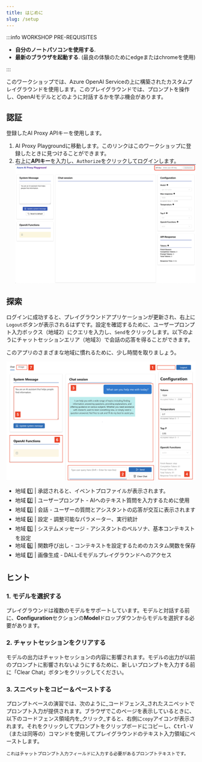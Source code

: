 ```yaml
---
title: はじめに
slug: /setup
---
```


:::info WORKSHOP PRE-REQUISITES

- **自分のノートパソコンを使用する**.  
- **最新のブラウザを起動する**. (最良の体験のためにedgeまたはchromeを使用)  
   
:::

このワークショップでは、Azure OpenAI Serviceの上に構築されたカスタムプレイグラウンドを使用します。このプレイグラウンドでは、プロンプトを操作し、OpenAIモデルとどのように対話するかを学ぶ機会があります。  
   
## 認証  
   
登録したAI Proxy APIキーを使用します。  
   
1. AI Proxy Playgroundに移動します。このリンクはこのワークショップに登録したときに見つけることができます。  
2. 右上に**APIキー**を入力し、`Authorize`をクリックしてログインします。
   ![AI Tour Playground](./images/aitour-playground-chat.png)

## 探索  
   
ログインに成功すると、プレイグラウンドアプリケーションが更新され、右上に`Logout`ボタンが表示されるはずです。設定を確認するために、ユーザープロンプト入力ボックス（地域2）にクエリを入力し、`Send`をクリックします。以下のようにチャットセッションエリア（地域3）で会話の応答を得ることができます。  
   
このアプリのさまざまな地域に慣れるために、少し時間を取りましょう。

![AI Tour Playground Regions](./images/aitour-playground-regions.png)

- 地域 1️⃣ | 承認されると、イベントプロファイルが表示されます。  
- 地域 2️⃣ | ユーザープロンプト - AIへのテキスト質問を入力するために使用  
- 地域 3️⃣ | 会話 - ユーザーの質問とアシスタントの応答が交互に表示されます  
- 地域 4️⃣ | 設定 - 調整可能なパラメーター、実行統計  
- 地域 5️⃣ | システムメッセージ - アシスタントのペルソナ、基本コンテキストを設定  
- 地域 6️⃣ | 関数呼び出し - コンテキストを設定するためのカスタム関数を保存  
- 地域 7️⃣ | 画像生成 - DALL-Eモデルプレイグラウンドへのアクセス  
   
## ヒント  
   
### 1. モデルを選択する  
   
プレイグラウンドは複数のモデルをサポートしています。モデルと対話する前に、**Configuration**セクションの**Model**ドロップダウンからモデルを選択する必要があります。  
   
### 2. チャットセッションをクリアする  
   
モデルの出力はチャットセッションの内容に影響されます。モデルの出力が以前のプロンプトに影響されないようにするために、新しいプロンプトを入力する前に「Clear Chat」ボタンをクリックしてください。  
   
### 3. スニペットをコピー＆ペーストする  
   
プロンプトベースの演習では、次のように_コードフェンス_されたスニペットでプロンプト入力が提供されます。ブラウザでこのページを表示しているときに、以下のコードフェンス領域内を_クリック_すると、右側に`copy`アイコンが表示されます。それをクリックしてプロンプトをクリップボードにコピーし、<kbd>Ctrl-V</kbd>（または同等の）コマンドを使用してプレイグラウンドのテキスト入力領域にペーストします。  
   
```text  
これはチャットプロンプト入力フィールドに入力する必要があるプロンプトテキストです。
```